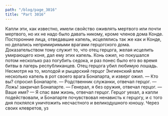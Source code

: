 ```yaml
---
path: "/blog/page_3016"
title: "Part 3016"
---
```


 Капли эти, как известно, имели свойство оживлять мертвого или почти мертвого, но их не надо было давать никому, кроме членов дома Конде. Посторонние лица, отведавшие капель, исцелялись так же как и Конде, но делались непримиримыми врагами герцогского дома. Доказательством тому служит то, что отец герцога, желая исцелить умирающего коня, дал ему этих капель. Конь ожил, но покушался потом несколько раз погубить седока, и раз понес было его во время битвы в лагерь республиканцев. Отец герцога убил любимую лошадь. Несмотря на то, молодой и рыцарский герцог Энгиенский влил несколько капель в рот своего врага Бонапарта, и изверг ожил.
— Кто вы? спросил Бонапарте.
— Родственник служанки, отвечал герцог.
— Ложь! закричал Бонапарте.
— Генерал, я без оружия, отвечал герцог.
— Ваше имя?
— Я спас вам жизнь, отвечал герцог.
Герцог уехал, а капли подействовали, и Бонапарте почувствовал ненависть к герцогу, и с того дня поклялся уничтожить несчастного и великодушного юношу. Через своих клевретов, уз
